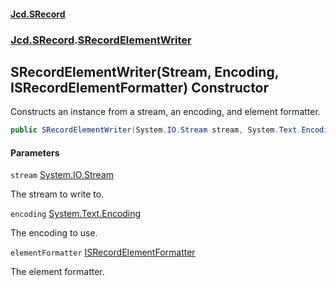 #### [Jcd.SRecord](index.md 'index')
### [Jcd.SRecord](Jcd.SRecord.md 'Jcd.SRecord').[SRecordElementWriter](Jcd.SRecord.SRecordElementWriter.md 'Jcd.SRecord.SRecordElementWriter')

## SRecordElementWriter(Stream, Encoding, ISRecordElementFormatter) Constructor

Constructs an instance from a stream, an encoding, and element formatter.

```csharp
public SRecordElementWriter(System.IO.Stream stream, System.Text.Encoding encoding, Jcd.SRecord.ISRecordElementFormatter elementFormatter);
```
#### Parameters

<a name='Jcd.SRecord.SRecordElementWriter.SRecordElementWriter(System.IO.Stream,System.Text.Encoding,Jcd.SRecord.ISRecordElementFormatter).stream'></a>

`stream` [System.IO.Stream](https://docs.microsoft.com/en-us/dotnet/api/System.IO.Stream 'System.IO.Stream')

The stream to write to.

<a name='Jcd.SRecord.SRecordElementWriter.SRecordElementWriter(System.IO.Stream,System.Text.Encoding,Jcd.SRecord.ISRecordElementFormatter).encoding'></a>

`encoding` [System.Text.Encoding](https://docs.microsoft.com/en-us/dotnet/api/System.Text.Encoding 'System.Text.Encoding')

The encoding to use.

<a name='Jcd.SRecord.SRecordElementWriter.SRecordElementWriter(System.IO.Stream,System.Text.Encoding,Jcd.SRecord.ISRecordElementFormatter).elementFormatter'></a>

`elementFormatter` [ISRecordElementFormatter](Jcd.SRecord.ISRecordElementFormatter.md 'Jcd.SRecord.ISRecordElementFormatter')

The element formatter.
